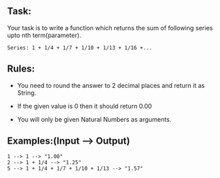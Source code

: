 ## Task:
Your task is to write a function which returns the sum of following series upto nth term(parameter).

```
Series: 1 + 1/4 + 1/7 + 1/10 + 1/13 + 1/16 +...

```

## Rules:
- You need to round the answer to 2 decimal places and return it as String.

- If the given value is 0 then it should return 0.00

- You will only be given Natural Numbers as arguments.

## Examples:(Input --> Output)


```
1 --> 1 --> "1.00"
2 --> 1 + 1/4 --> "1.25"
5 --> 1 + 1/4 + 1/7 + 1/10 + 1/13 --> "1.57"

```